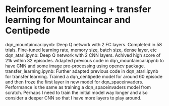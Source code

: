 # Reinforcement learning + transfer learning for Mountaincar and Centipede

dqn_mountaincar.ipynb: Deep Q network with 2 FC layers. Completed in 58 trials. Fine-tuned learning rate, memory size, batch size, dense layer, etc
dqn_atari.ipynb: Deep Q network with 2 CNN layers. Achived high score of 21k within 32 episodes. Adapted previous code in dqn_mountaincar.ipynb to have CNN and some image pre-processing using opencv package.
transfer_learning.ipynb: Further adapted previous code in dqn_atari.ipynb for transfer learning. Trained a dqn_centipede model for around 60 episode and then froze the first layer in new model for dqn_spaceinvaders. Performance is the same as training a dqn_spaceinvaders model from scratch. Perhaps I need to train the initial model way longer and also consider a deeper CNN so that I have more layers to play around.
